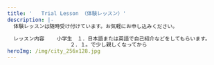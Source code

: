 ```yaml
---
title: '   Trial Lesson （体験レッスン）'
description: |-
  体験レッスンは随時受け付けています。お気軽にお申し込みください。

  レッスン内容    小学生　１．日本語または英語で自己紹介などをしてもらいます。
  　　　　　　　　　　　２．１。で少し親しくなってから　　　　　　
heroImg: /img/city_256x128.jpg
---
```


<!--

体験レッスンのやり方などの紹介+説明を記述してください

写真なども貼り付けると良いでしょう。

-->
